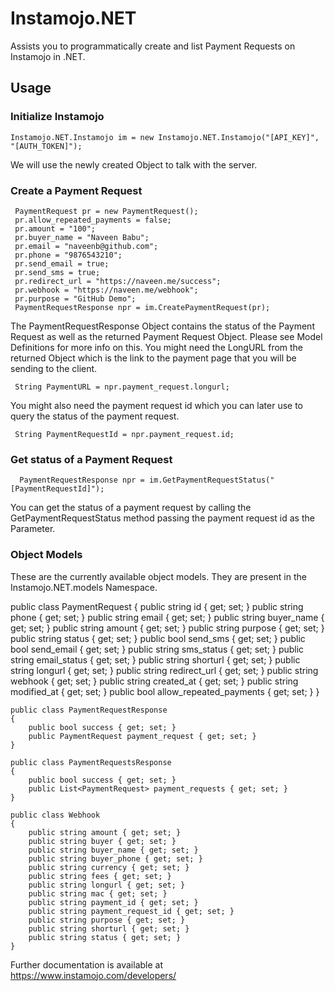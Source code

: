 # Instamojo.NET

Assists you to programmatically create and list Payment Requests on Instamojo in .NET.


## Usage

### Initialize Instamojo

    Instamojo.NET.Instamojo im = new Instamojo.NET.Instamojo("[API_KEY]", "[AUTH_TOKEN]");

We will use the newly created Object to talk with the server.

### Create a Payment Request

     PaymentRequest pr = new PaymentRequest();
     pr.allow_repeated_payments = false;        
     pr.amount = "100";
     pr.buyer_name = "Naveen Babu";
     pr.email = "naveenb@github.com";
     pr.phone = "9876543210";
     pr.send_email = true;
     pr.send_sms = true;
     pr.redirect_url = "https://naveen.me/success";
     pr.webhook = "https://naveen.me/webhook";
     pr.purpose = "GitHub Demo";
     PaymentRequestResponse npr = im.CreatePaymentRequest(pr);

The PaymentRequestResponse Object contains the status of the Payment Request as well as the returned Payment Request Object. Please see Model Definitions for more info on this. You might need the LongURL from the returned Object which is the link to the payment page that you will be sending to the client.

     String PaymentURL = npr.payment_request.longurl;

You might also need the payment request id which you can later use to query the status of the payment request. 

     String PaymentRequestId = npr.payment_request.id;

### Get status of a Payment Request

      PaymentRequestResponse npr = im.GetPaymentRequestStatus("[PaymentRequestId]");

You can get the status of a payment request by calling the GetPaymentRequestStatus method passing the payment request id as the Parameter.

### Object Models

These are the currently available object models. They are present in the Instamojo.NET.models Namespace.

 public class PaymentRequest
    {
        public string id { get; set; }
        public string phone { get; set; }
        public string email { get; set; }
        public string buyer_name { get; set; }
        public string amount { get; set; }
        public string purpose { get; set; }
        public string status { get; set; }
        public bool send_sms { get; set; }
        public bool send_email { get; set; }
        public string sms_status { get; set; }
        public string email_status { get; set; }
        public string shorturl { get; set; }
        public string longurl { get; set; }
        public string redirect_url { get; set; }
        public string webhook { get; set; }
        public string created_at { get; set; }
        public string modified_at { get; set; }
        public bool allow_repeated_payments { get; set; }
    }

    public class PaymentRequestResponse
    {
        public bool success { get; set; }
        public PaymentRequest payment_request { get; set; }
    }

    public class PaymentRequestsResponse
    {
        public bool success { get; set; }
        public List<PaymentRequest> payment_requests { get; set; }
    }

    public class Webhook
    {
        public string amount { get; set; }
        public string buyer { get; set; }
        public string buyer_name { get; set; }
        public string buyer_phone { get; set; }
        public string currency { get; set; }
        public string fees { get; set; }
        public string longurl { get; set; }
        public string mac { get; set; }
        public string payment_id { get; set; }
        public string payment_request_id { get; set; }
        public string purpose { get; set; }
        public string shorturl { get; set; }
        public string status { get; set; }
    }

Further documentation is available at https://www.instamojo.com/developers/
